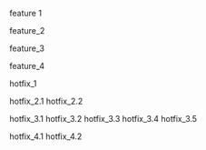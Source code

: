 feature 1

feature_2

feature_3

feature_4

hotfix_1

hotfix_2.1
hotfix_2.2

hotfix_3.1
hotfix_3.2
hotfix_3.3
hotfix_3.4
hotfix_3.5

hotfix_4.1
hotfix_4.2
